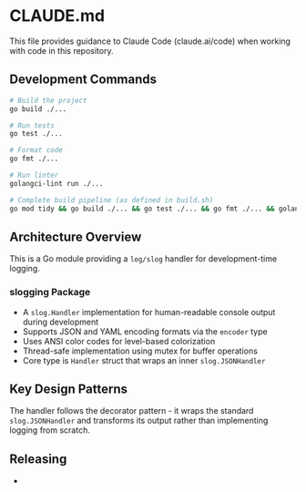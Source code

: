 # CLAUDE.md

This file provides guidance to Claude Code (claude.ai/code) when working with code in this repository.

## Development Commands

```bash
# Build the project
go build ./...

# Run tests
go test ./...

# Format code
go fmt ./...

# Run linter
golangci-lint run ./...

# Complete build pipeline (as defined in build.sh)
go mod tidy && go build ./... && go test ./... && go fmt ./... && golangci-lint run ./...
```

## Architecture Overview

This is a Go module providing a `log/slog` handler for development-time logging.

### slogging Package
- A `slog.Handler` implementation for human-readable console output during development
- Supports JSON and YAML encoding formats via the `encoder` type
- Uses ANSI color codes for level-based colorization
- Thread-safe implementation using mutex for buffer operations
- Core type is `Handler` struct that wraps an inner `slog.JSONHandler`

## Key Design Patterns

The handler follows the decorator pattern - it wraps the standard `slog.JSONHandler` and transforms its output rather than implementing logging from scratch.

## Releasing

- 
